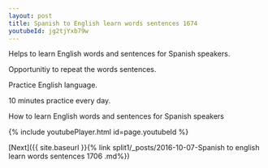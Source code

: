 ```yaml
---
layout: post
title: Spanish to English learn words sentences 1674 
youtubeId: jg2tjYxb79w
---
```

 
 
Helps to learn English words and sentences for Spanish speakers.

Opportunitiy to repeat the words sentences. 

Practice English language. 
 
10 minutes practice every day. 
 
How to learn English words and sentences for Spanish speakers 
 
{% include youtubePlayer.html id=page.youtubeId %}
 
 
[Next]({{ site.baseurl }}{% link  split1/_posts/2016-10-07-Spanish to english learn words sentences 1706 .md%})
 
